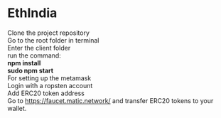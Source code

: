 # EthIndia
Clone the project repository
</br>
Go to the root folder in terminal
</br>
Enter the client folder
</br>
run the command:
</br>
<b>npm install</b>
</br>
<b>sudo npm start</b>
</br>
For setting up the metamask
</br>
Login with a ropsten account
</br>
Add ERC20 token address
</br>
Go to <a href="https://faucet.matic.network/"> https://faucet.matic.network/</a> and transfer ERC20 tokens to your wallet.


